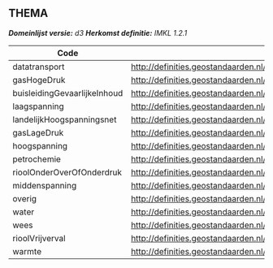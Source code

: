 ## THEMA

*__Domeinlijst versie:__ d3*
*__Herkomst definitie:__ IMKL 1.2.1*

|__Code__ |__Description__	|
|	---	|	---	|
| datatransport | http://definities.geostandaarden.nl/imkl2015/id/waarde/Thema/datatransport |
| gasHogeDruk | http://definities.geostandaarden.nl/imkl2015/id/waarde/Thema/gasHogeDruk |
| buisleidingGevaarlijkeInhoud | http://definities.geostandaarden.nl/imkl2015/id/waarde/Thema/buisleidingGevaarlijkeInhoud |
| laagspanning | http://definities.geostandaarden.nl/imkl2015/id/waarde/Thema/laagspanning |
| landelijkHoogspanningsnet | http://definities.geostandaarden.nl/imkl2015/id/waarde/Thema/landelijkHoogspanningsnet |
| gasLageDruk | http://definities.geostandaarden.nl/imkl2015/id/waarde/Thema/gasLageDruk |
| hoogspanning | http://definities.geostandaarden.nl/imkl2015/id/waarde/Thema/hoogspanning |
| petrochemie | http://definities.geostandaarden.nl/imkl2015/id/waarde/Thema/petrochemie |
| rioolOnderOverOfOnderdruk | http://definities.geostandaarden.nl/imkl2015/id/waarde/Thema/rioolOnderOverOfOnderdruk |
| middenspanning | http://definities.geostandaarden.nl/imkl2015/id/waarde/Thema/middenspanning |
| overig | http://definities.geostandaarden.nl/imkl2015/id/waarde/Thema/overig |
| water | http://definities.geostandaarden.nl/imkl2015/id/waarde/Thema/water |
| wees | http://definities.geostandaarden.nl/imkl2015/id/waarde/Thema/wees |
| rioolVrijverval | http://definities.geostandaarden.nl/imkl2015/id/waarde/Thema/rioolVrijverval |
| warmte | http://definities.geostandaarden.nl/imkl2015/id/waarde/Thema/warmte |